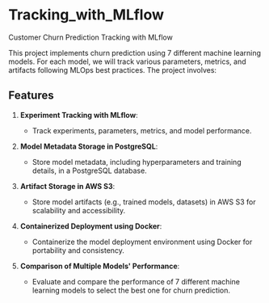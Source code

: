 # Tracking_with_MLflow
Customer Churn Prediction Tracking with MLflow


This project implements churn prediction using 7 different machine learning models. For each model, we will track various parameters, metrics, and artifacts following MLOps best practices. The project involves:

## Features

1. **Experiment Tracking with MLflow**: 
   - Track experiments, parameters, metrics, and model performance.

2. **Model Metadata Storage in PostgreSQL**: 
   - Store model metadata, including hyperparameters and training details, in a PostgreSQL database.

3. **Artifact Storage in AWS S3**: 
   - Store model artifacts (e.g., trained models, datasets) in AWS S3 for scalability and accessibility.

4. **Containerized Deployment using Docker**: 
   - Containerize the model deployment environment using Docker for portability and consistency.

5. **Comparison of Multiple Models' Performance**: 
   - Evaluate and compare the performance of 7 different machine learning models to select the best one for churn prediction.

